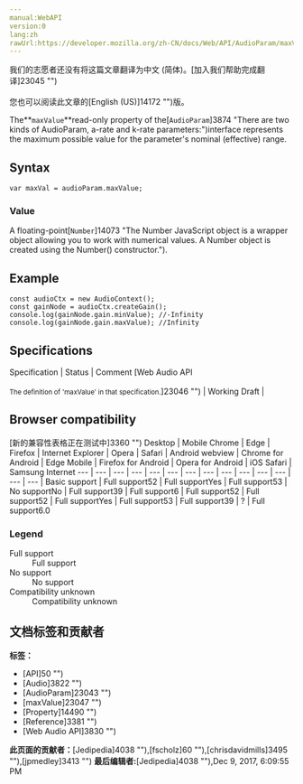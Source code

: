 ```yaml
---
manual:WebAPI
version:0
lang:zh
rawUrl:https://developer.mozilla.org/zh-CN/docs/Web/API/AudioParam/maxValue
---
```




<bdi>我们的志愿者还没有将这篇文章翻译为<bdi>中文 (简体)</bdi>。[加入我们帮助完成翻译]23045 "")<br></br>您也可以阅读此文章的[English (US)]14172 "")版。</bdi>






The**`maxValue`**read-only property of the[`AudioParam`]3874 "There are two kinds of AudioParam, a-rate and k-rate parameters:")interface represents the maximum possible value for the parameter&#39;s nominal (effective) range.


## Syntax<a name="Syntax"></a>

```
var maxVal = audioParam.maxValue;
```

### Value<a name="Value"></a>


A floating-point[`Number`]14073 "The Number JavaScript object is a wrapper object allowing you to work with numerical values. A Number object is created using the Number() constructor.").


## Example<a name="Example"></a>

```
const audioCtx = new AudioContext();
const gainNode = audioCtx.createGain();
console.log(gainNode.gain.minValue); //-Infinity
console.log(gainNode.gain.maxValue); //Infinity 

```

## Specifications<a name="Specifications"></a>
Specification | Status | Comment 
[Web Audio API<br></br><small>The definition of &#39;maxValue&#39; in that specification.</small>]23046 "") | Working Draft |  


## Browser compatibility<a name="Browser_compatibility"></a>
[新的兼容性表格正在测试中<i></i>]3360 "")
<abbr>Desktop<i></i></abbr> | <abbr>Mobile<i></i></abbr> 
<abbr>Chrome<i></i></abbr> | <abbr>Edge<i></i></abbr> | <abbr>Firefox<i></i></abbr> | <abbr>Internet Explorer<i></i></abbr> | <abbr>Opera<i></i></abbr> | <abbr>Safari<i></i></abbr> | <abbr>Android webview<i></i></abbr> | <abbr>Chrome for Android<i></i></abbr> | <abbr>Edge Mobile<i></i></abbr> | <abbr>Firefox for Android<i></i></abbr> | <abbr>Opera for Android<i></i></abbr> | <abbr>iOS Safari<i></i></abbr> | <abbr>Samsung Internet<i></i></abbr> 
 ---  |  ---  |  ---  |  ---  |  ---  |  ---  |  ---  |  ---  |  ---  |  ---  |  ---  |  ---  |  ---  |  ---  | 
Basic support | <abbr>Full support</abbr>52 | <abbr>Full support</abbr>Yes | <abbr>Full support</abbr>53 | <abbr>No support</abbr>No | <abbr>Full support</abbr>39 | <abbr>Full support</abbr>6 | <abbr>Full support</abbr>52 | <abbr>Full support</abbr>52 | <abbr>Full support</abbr>Yes | <abbr>Full support</abbr>53 | <abbr>Full support</abbr>39 | <abbr>?</abbr> | <abbr>Full support</abbr>6.0 


### Legend<a name="Legend"></a>
<dl><dt id=''><abbr>Full support</abbr></dt><dd>Full support</dd><dt id=''><abbr>No support</abbr></dt><dd>No support</dd><dt id=''><abbr>Compatibility unknown</abbr></dt><dd>Compatibility unknown</dd></dl>



## 文档标签和贡献者
**标签：**
* [API]50 "")
* [Audio]3822 "")
* [AudioParam]23043 "")
* [maxValue]23047 "")
* [Property]14490 "")
* [Reference]3381 "")
* [Web Audio API]3830 "")

**此页面的贡献者：**[Jedipedia]4038 ""),[fscholz]60 ""),[chrisdavidmills]3495 ""),[jpmedley]3413 "")
**最后编辑者:**[Jedipedia]4038 ""),<time>Dec 9, 2017, 6:09:55 PM</time>


